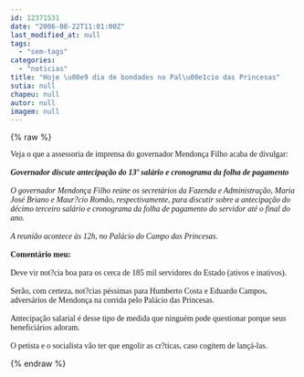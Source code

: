 ```yaml
---
id: 12371531
date: "2006-08-22T11:01:00Z"
last_modified_at: null
tags:
  - "sem-tags"
categories:
  - "noticias"
title: "Hoje \u00e9 dia de bondades no Pal\u00e1cio das Princesas"
sutia: null
chapeu: null
autor: null
imagem: null
---
```

{% raw %}
<p><P><FONT face=Verdana>Veja o que a assessoria de imprensa do governador Mendonça Filho acaba de divulgar:<BR><BR><EM><STRONG>Governador discute antecipação do 13º salário e cronograma da folha de pagamento<BR></STRONG><BR>O governador Mendonça Filho reúne os secretários da Fazenda e Administração, Maria José Briano e Maur?cio Romão, respectivamente, para discutir sobre a antecipação do décimo terceiro salário e cronograma da folha de pagamento do servidor até o final do ano. <BR><BR>A reunião acontece às 12h, no Palácio do Campo das Princesas. <BR></EM><BR><STRONG>Comentário meu:<BR></STRONG><BR>Deve vir not?cia boa para os cerca de 185 mil servidores do Estado (ativos e inativos).<BR><BR>Serão, com certeza, not?cias péssimas para Humberto Costa e Eduardo Campos, adversários de Mendonça na corrida pelo Palácio das Princesas.<BR><BR>Antecipação salarial é desse tipo de medida que ninguém pode questionar porque seus beneficiários adoram.<BR><BR>O petista e o socialista vão ter que engolir as cr?ticas, caso cogitem de lançá-las.</FONT></P> </p>
{% endraw %}